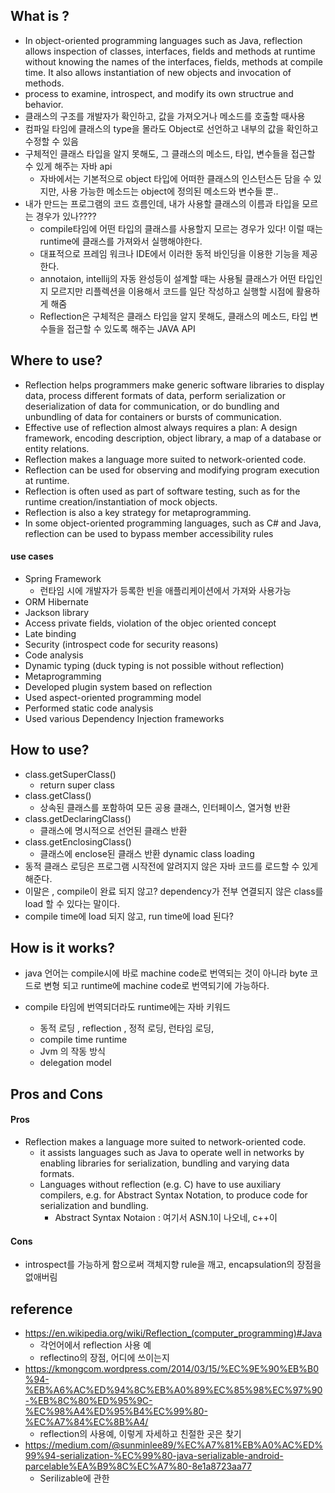 ## What is ?
- In object-oriented programming languages such as Java, reflection allows inspection of classes, interfaces, fields and methods at runtime without knowing the names of the interfaces, fields, methods at compile time. It also allows instantiation of new objects and invocation of methods. 
- process to examine, introspect, and modify its own structrue and behavior.
- 클래스의 구조를 개발자가 확인하고, 값을 가져오거나 메소드를 호출할 때사용
- 컴파일 타임에 클래스의 type을 몰라도 Object로 선언하고 내부의 값을 확인하고 수정할 수 있음
- 구체적인 클래스 타입을 알지 못해도, 그 클래스의 메소드, 타입, 변수들을 접근할 수 있게 해주는 자바 api
	- 자바에서는 기본적으로 object 타입에 어떠한 클래스의 인스턴스든 담을 수 있지만, 사용 가능한 메소드는 object에 정의된 메소드와 변수들 뿐..
- 내가 만드는 프로그램의 코드 흐름인데, 내가 사용할 클래스의 이름과 타입을 모르는 경우가 있나????
	- compile타임에 어떤 타입의 클래스를 사용할지 모르는 경우가 있다! 이럴 때는 runtime에 클래스를 가져와서 실행해야한다.
	- 대표적으로 프레임 워크나 IDE에서 이러한 동적 바인딩을 이용한 기능을 제공한다.
	- annotaion, intellij의 자동 완성등이 설계할 때는 사용될 클래스가 어떤 타입인지 모르지만 리플렉션을 이용해서 코드를 일단 작성하고 실행할 시점에 활용하게 해줌
	- Reflection은 구체적은 클래스 타입을 알지 못해도, 클래스의 메소드, 타입 변수들을 접근할 수 있도록 해주는 JAVA API
  
## Where to use?
- Reflection helps programmers make generic software libraries to display data, process different formats of data, perform serialization or deserialization of data for communication, or do bundling and unbundling of data for containers or bursts of communication. 
- Effective use of reflection almost always requires a plan: A design framework, encoding description, object library, a map of a database or entity relations. 
- Reflection makes a language more suited to network-oriented code. 
- Reflection can be used for observing and modifying program execution at runtime.
- Reflection is often used as part of software testing, such as for the runtime creation/instantiation of mock objects. 
- Reflection is also a key strategy for metaprogramming. 
- In some object-oriented programming languages, such as C# and Java, reflection can be used to bypass member accessibility rules
#### use cases
- Spring Framework
  - 런타임 시에 개발자가 등록한 빈을 애플리케이션에서 가져와 사용가능
- ORM Hibernate
- Jackson library
- Access private fields, violation of the objec oriented concept
- Late binding
- Security (introspect code for security reasons)
- Code analysis
- Dynamic typing (duck typing is not possible without reflection)
- Metaprogramming
- Developed plugin system based on reflection
- Used aspect-oriented programming model
- Performed static code analysis
- Used various Dependency Injection frameworks

## How to use?
- class.getSuperClass()
  - return super class
- class.getClass()
  - 상속된 클래스를 포함하여 모든 공용 클래스, 인터페이스, 열거형 반환
- class.getDeclaringClass() 
  - 클래스에 명시적으로 선언된 클래스 반환
- class.getEnclosingClass()
  - 클래스에 enclose된 클래스 반환
dynamic class loading
- 동적 클래스 로딩은 프로그램 시작전에 알려지지 않은 자바 코드를 로드할 수 있게 해준다.
- 이말은 , compile이 완료 되지 않고? dependency가 전부 연결되지 않은 class를 load 할 수 있다는 말이다. 
- compile time에 load 되지 않고, run time에 load 된다?


## How is it works?
- java 언어는 compile시에 바로 machine code로 번역되는 것이 아니라 byte 코드로 변형 되고 runtime에 machine code로 번역되기에 가능하다.
- compile 타임에 번역되더라도 runtime에는 
자바 키워드

	- 동적 로딩 , reflection , 정적 로딩, 런타임 로딩, 
	- compile time runtime
	- Jvm 의 작동 방식 
	- delegation model

## Pros and Cons
#### Pros
- Reflection makes a language more suited to network-oriented code. 
	- it assists languages such as Java to operate well in networks by enabling libraries for serialization, bundling and varying data formats.
	- Languages without reflection (e.g. C) have to use auxiliary compilers, e.g. for Abstract Syntax Notation, to produce code for serialization and bundling. 
		- Abstract Syntax Notaion : 여기서 ASN.1이 나오네, c++이
#### Cons
- introspect를 가능하게 함으로써 객체지향 rule을 깨고, encapsulation의 장점을 없애버림 

## reference
- https://en.wikipedia.org/wiki/Reflection_(computer_programming)#Java 
	- 각언어에서 reflection 사용 예
	- reflectino의 장점, 어디에 쓰이는지
- https://kmongcom.wordpress.com/2014/03/15/%EC%9E%90%EB%B0%94-%EB%A6%AC%ED%94%8C%EB%A0%89%EC%85%98%EC%97%90-%EB%8C%80%ED%95%9C-%EC%98%A4%ED%95%B4%EC%99%80-%EC%A7%84%EC%8B%A4/
 	- reflection의 사용예, 이렇게 자세하고 친절한 곳은 찾기 
- https://medium.com/@sunminlee89/%EC%A7%81%EB%A0%AC%ED%99%94-serialization-%EC%99%80-java-serializable-android-parcelable%EA%B9%8C%EC%A7%80-8e1a8723aa77
	- Serilizable에 관한 



